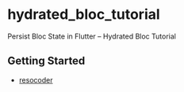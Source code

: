 # hydrated_bloc_tutorial

Persist Bloc State in Flutter – Hydrated Bloc Tutorial

## Getting Started

- [resocoder](https://resocoder.com/2019/09/05/persist-bloc-state-in-flutter-hydrated-bloc-tutorial/)

